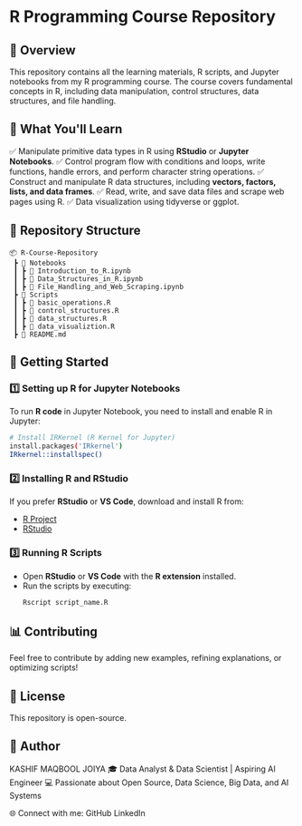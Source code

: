# R Programming Course Repository

## 📌 Overview
This repository contains all the learning materials, R scripts, and Jupyter notebooks from my R programming course. The course covers fundamental concepts in R, including data manipulation, control structures, data structures, and file handling.

## 📖 What You'll Learn
✅ Manipulate primitive data types in R using **RStudio** or **Jupyter Notebooks**.
✅ Control program flow with conditions and loops, write functions, handle errors, and perform character string operations.
✅ Construct and manipulate R data structures, including **vectors, factors, lists, and data frames**.
✅ Read, write, and save data files and scrape web pages using R.
✅ Data visualization using tidyverse or ggplot.

## 📂 Repository Structure
```
📦 R-Course-Repository
 ┣ 📂 Notebooks
 ┃ ┣ 📜 Introduction_to_R.ipynb
 ┃ ┣ 📜 Data_Structures_in_R.ipynb
 ┃ ┣ 📜 File_Handling_and_Web_Scraping.ipynb
 ┣ 📂 Scripts
 ┃ ┣ 📜 basic_operations.R
 ┃ ┣ 📜 control_structures.R
 ┃ ┣ 📜 data_structures.R
 ┃ ┣ 📜 data_visualiztion.R
 ┣ 📜 README.md
```

## 🚀 Getting Started
### 1️⃣ Setting up R for Jupyter Notebooks
To run **R code** in Jupyter Notebook, you need to install and enable R in Jupyter:
```sh
# Install IRKernel (R Kernel for Jupyter)
install.packages('IRkernel')
IRkernel::installspec()
```

### 2️⃣ Installing R and RStudio
If you prefer **RStudio** or **VS Code**, download and install R from:
- [R Project](https://cran.r-project.org/)
- [RStudio](https://posit.co/download/rstudio-desktop/)

### 3️⃣ Running R Scripts
- Open **RStudio** or **VS Code** with the **R extension** installed.
- Run the scripts by executing:
  ```sh
  Rscript script_name.R
  ```

## 📊 Contributing
Feel free to contribute by adding new examples, refining explanations, or optimizing scripts!

## 📜 License
This repository is open-source.

## 🙌 Author
KASHIF MAQBOOL JOIYA
🎓 Data Analyst & Data Scientist | Aspiring AI Engineer
💻 Passionate about Open Source, Data Science, Big Data, and AI Systems

🌐 Connect with me:
GitHub
LinkedIn
